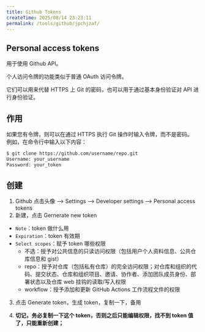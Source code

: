 ```yaml
---
title: Github Tokens
createTime: 2025/08/14 23:23:11
permalink: /tools/github/jpchjzaf/
---
```

## Personal access tokens

用于使用 Github API。

个人访问令牌的功能类似于普通 OAuth 访问令牌。

它们可以用来代替 HTTPS 上 Git 的密码，也可以用于通过基本身份验证对 API 进行身份验证。

## 作用

如果您有令牌，则可以在通过 HTTPS 执行 Git 操作时输入令牌，而不是密码。  
例如，在命令行中输入以下内容：

```sh
$ git clone https://github.com/username/repo.git
Username: your_username
Password: your_token
```

## 创建

1. Github 点击头像 --> Settings --> Developer settings --> Personal access tokens
2. 新建，点击 Gernerate new token

- `Note`：token 做什么用
- `Expiration`：token 有效期
- `Select scopes`：赋予 token 哪些权限
  - 不选：授予对公共信息的只读访问权限（包括用户个人资料信息、公共仓库信息和 gist）
  - repo：授予对仓库（包括私有仓库）的完全访问权限；对仓库和组织的代码、提交状态、仓库和组织项目、邀请、协作者、添加团队成员身份、部署状态以及仓库 web 挂钩的读取/写入权限
  - workflow：授予添加和更新 GitHub Actions 工作流程文件的权限

3. 点击 Generate token，生成 token，复制一下，备用
<!-- `githubio deploy: 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` -->
<!-- `IO_DEPLOY: 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` -->
4. **切记，务必复制一下这个 token，否则之后只能编辑权限，找不到 token 值了，只能重新创建；**
